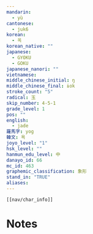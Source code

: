 ```yaml
---
mandarin:
  - yù
cantonese:
  - juk6
korean:
  - 옥
korean_native: ""
japanese:
  - GYOKU
  - GOKU
japanese_nanori: ""
vietnamese:
middle_chinese_initial: ŋ
middle_chinese_final: ɨok
stroke_count: "5"
radical: 玉
skip_number: 4-5-1
grade_level: 1
pos: ""
english:
  - jade
羅馬字: yog
韓文: 욕
joyo_level: "1"
hsk_level: ""
hanmun_edu_level: 中
danayo_id: 66
mc_id: 463
graphemic_classification: 象形
stand_in: "TRUE"
aliases:
---
```

```meta-bind-embed
[[nav/char_info]]
```

# Notes
